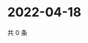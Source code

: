 # 2022-04-18

共 0 条

<!-- BEGIN WEIBO -->
<!-- 最后更新时间 Mon Apr 18 2022 09:06:01 GMT+0800 (China Standard Time) -->

<!-- END WEIBO -->
